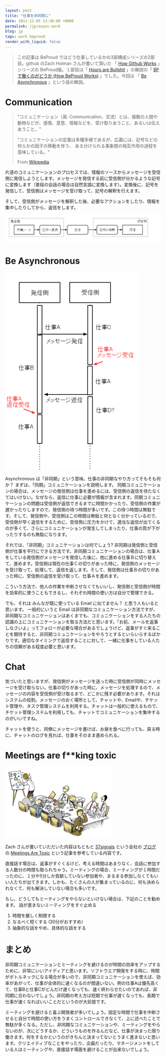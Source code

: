 ```yaml
---
layout: post
title: "仕事を非同期に"
date: 2011-12-05 13:30:00 +0000
permalink: /jp/async-work
blog: jp
tags: work beproud
render_with_liquid: false
---
```


<!-- textlint-disable rousseau -->

> この記事は BeProud ではどう仕事しているかの3部構成シリーズの2部目。github のZach Holman さんが書いて頂いた 「
> [How Github Works](http://zachholman.com/posts/how-github-works/) 」シリーズの
> BeProud版。１部目は「 [Hours are Bullshit](http://zachholman.com/posts/how-github-works-hours/) 」の解説の「
> [BPで働くのがどうか (How BeProud Works)](/jp/bp-how-beproud-works) 」でした。今回は
> 「 [Be Asynchronous](http://zachholman.com/posts/how-github-works-asynchronous/) 」という話の解説。

# Communication

> "コミュニケーション（英: Communication、交流）とは、複数の人間や動物などが、感情、意思、情報などを、受け取りあうこと、あるいは伝えあうこと。"
>
> "コミュニケーションの定義は多種多様であるが、広義には、記号などの何らかの因子の移動を伴う、
> ある分けられる事象間の相互作用の過程を意味している。"
>
> From [Wikipedia](http://ja.wikipedia.org/wiki/%E3%82%B3%E3%83%9F%E3%83%A5%E3%83%8B%E3%82%B1%E3%83%BC%E3%82%B7%E3%83%A7%E3%83%B3)

片道のコミュニケーションのプロセスでは、情報のソースからメッセージを受信側に発信しようとします。メッセージを発信する前に受信側が分かるような記号に変換します（普段の会話の場合は自然言語に変換します）。変換後に、記号を発信して、受信側はメッセージを受け取って、記号の解釈を行えます。

そして、受信側がメッセージを解釈した後、必要なアクションをしたり、情報を集中したりしてから、返信をします。

![image](/assets/images/669/communicationflow.png)

# Be Asynchronous

![image](/assets/images/669/asynccommunicationflow.png)

Asynchronous は「非同期」という意味。仕事の非同期なやり方ってそもそも何か？ まずは、「同期」コミュニケーションを説明します。
同期コミュニケーションの場合は、メッセージの発信側は仕事を進めるには、受信側の返信を待たなくてはいけない。なぜなら、返信に仕事に必要が情報が含まれます。同期コミュニケーションの問題は受信側が返信できるまでに時間かかったり、受信側の作業が遅かったりしますので、発信側の待つ時間が多いです。この待つ時間は無駄です。そして、発信側や、受信側はこの時間は無駄と何となく分かっているので、受信側が早く返信をするために、受信側に圧力をかけて、適当な返信が出てくるのが多くて、さらにコミュニケーションが発生してしまったり、仕事の質が下がったりするのも無駄になります。

それでは、「非同期」コミュニケーションは何でしょう?
非同期は発信側と受信側が仕事を平行にできる方法です。非同期コミュニケーションの場合は、仕事Ａをしている発信側がメッセージを発信した後に、他に進める仕事Ｂに切り替えて、進めます。受信側は現在の仕事Ｃの切りがあった時に、発信側のメッセージを受け取って、処理して、返信を返します。そして、発信側は仕事Ｂの切りがあった時に、受信側の返信を受け取って、仕事Ａを進めます。

こういう方法で、他人の作業を中断させなくてもいいし、発信側と受信側が時間を効率的に使うこともできるし、それぞれ時間の使い方は自分で管理できる。

でも、それは みんなが既に使っている Email に似てません？ と思う人もいると思います。 一般的にいうと Email
は非同期なコミュニケーション方法ですが、非同期なコミュニケーションはあくまでも、コミュニケーションをする人たちの認識の上にコミュニケーションを取る方法だと思います。「お前、メールを返事しなさいよ」ってフォローが必要な場合があるでしょうけど、返事がすぐ来ることを期待すると、非同期コミュニケーションをやろうとするといらいらするばかりです。適切なタイミングで返信することに対して、一緒に仕事をしている人たちの信頼がある程度必要と思います。

# Chat

気づいたと思いますが、発信側がメッセージを送った時に受信側が同時にメッセージを受け取らない。仕事の切りがあった時に、メッセージを処理するので、メッセージの内容を受信側が受け取るまで、どこかに残す必要があります。それはシステムの役割。メッセージのおく場所として、チャットや、Emailや、チケット管理や、タスク管理システムを利用する。チャットは一般的に使えるもので、チケット管理システムを利用しても、チャットでコミュニケーションを集中するのがいいですね。

チャットを使うと、同僚にメッセージを書けば、お昼を食べに行っても、戻る時に、チャットのログを見れば、仕事をそのまま進められる。

<!-- textlint-disable alex -->

# Meetings are f\*\*king toxic

<!-- textlint-enable alex -->

![image](/assets/images/669/meeting.jpg)

Zach さんが書いていただいた内容はもともと [37signals](http://37signals.com/) という会社の
[ブログ](http://gettingreal.37signals.com/) の [Meetings Are
Toxic](http://gettingreal.37signals.com/ch07_Meetings_Are_Toxic.php)
という記事を参考している内容です。

直接話す場合は、返事がすぐくるけど、考える時間はあまりなく、会話に参加する人数分の時間も取られちゃう。ミーティングの場合、ミーティングが１時間だったのに、１分や5分しか貢献していない参加者や、まるまる参加しなくてもいい人たちが出てきます。しかも、たくさんの人が集まっているのに、何も決められなくて、何も解決していない場合も多いです。

もし、どうしてもミーティングをやらないといけない場合は、下記のことを勧めます。 話が進まないミーティングをすぐ止める

1. 時間を厳しく制限する
2. なるべく短くする (30分がおすすめ）
3. 抽象的な話をやめ、具体的な話をする

# まとめ

非同期コミュニケーションとミーティングを避けるのが時間の効率をアップするために、非常にいいアイディアと思います。ソフトウエア開発をする時に、時間がボトルネックになる場合が多いので、非同期コミュニケーションを使えば、効率があがって、仕事が全体的に速くなるのが間違いない。例の仕事Aは優先高くて、仕事Bと仕事Cがどんだけ遅くなっても、速く終わらせたいのであれば、非同期に合わないでしょう。非同期の考え方は短期で仕事が遅くなっても、長期で仕事が速くなればいいことだというのが大前提です。

ミーティングを避けると喜ぶ開発者が多いでしょう。固定な時間で仕事を中断させると自分で時間の使い方をうまくコントロールできなくて、上に述べたことで無駄が多くなる。ただし、非同期なコミュニケーションや、ミーティングをやらないのが、次にどうするか、どういうものを作るんだなど、仕事が決まった限り働きます。何をするかというのがきちんと決まってないとうまく進まないと思います。クリエイティブなことをやったり、企画だったり、マネージメントをしている人はミーティングや、直接話す場面を避けることが出来ないでしょう。

<!-- textlint-enable rousseau -->
